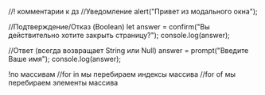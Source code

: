 //! комментарии к дз
//Уведомление
alert("Привет из модального окна");

//Подтверждение/Отказ (Boolean)
let answer = confirm("Вы действительно хотите закрыть страницу?");
console.log(answer);

//Ответ (всегда возвращает String или Null)
answer = prompt("Введите Ваше имя");
console.log(answer);

!по массивам 
//for in мы перебираем индексы массива
//for of мы перебираем элементы массива
